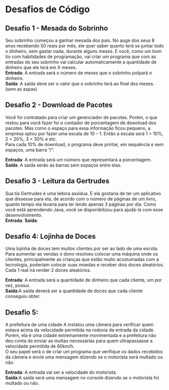 # Desafios de Código 

## Desafio 1 - Mesada do Sobrinho
Seu sobrinho começou a ganhar mesada dos pais. No auge dos seus 8 anos recebendo 50 reais por mês, ele quer saber quanto terá se juntar todo o dinheiro, sem gastar nada, durante alguns meses. E você, como um bom tio com habilidades de programação, vai criar um programa que com as entradas do seu sobrinho vai calcular automaticamente a quantidade de dinheiro que ele terá em X meses.<br>
**Entrada**: A entrada será o número de meses que o sobrinho polpará o dinheiro.<br>
**Saída**: A saída deve ser o valor que o sobrinho terá ao final dos meses. (sem as aspas)

## Desafio 2 - Download de Pacotes

Você foi contratado para criar um gerenciador de pacotes. Porém, o que restou para você fazer foi o contador de porcentagem de download dos pacotes. Mas como o espaço para essa informação ficou pequeno, a empresa optou por fazer uma escala de 10 – 1. Então a escala será 1 = 10%, 2 = 20%, 3 = 30% e etc.<br>
Para cada 10% de download, o programa deve printar, em sequência e sem espaços, uma barra “/”.<br>

**Entrada**: A entrada será um número que representará a porcentagem.<br>
**Saída**: A saída serão as barras sem espaços entre elas. 

## Desafio 3 - Leitura da Gertrudes
Sua tia Gertrudes é uma leitora assídua. E ela gostaria de ter um aplicativo que dissesse para ela, de acordo com o número de páginas de um livro, quanto tempo ela levaria para ler lendo apenas 3 páginas por dia. Como você está aprendendo Java, você se disponibilizou para ajudá-la com esse desenvolvimento.<br>
**Entrada**: 
**Saída**:

## Desafio 4: Lojinha de Doces
Uma lojinha de doces tem muitos clientes por ser ao lado de uma escola. Para aumentar as vendas o dono resolveu colocar uma máquina onde os clientes, principalmente as crianças que estão muito acostumadas com a tecnologia, poderiam colocar suas moedas e receber dois doces aleatórios. Cada 1 real irá render 2 doces aleatórios.

**Entrada**: A entrada será a quantidade de dinheiro que cada cliente, um por vez, possui.<br>
**Saída**:A saída deverá ser a quantidade de doces que cada cliente conseguiu obter.

## Desafio 5: 
A prefeitura de uma cidade A instalou uma câmera para verificar quem estava acima da velocidade permitida na rodovia da entrada da cidade. Porém, ela é uma cidade extremamente movimentada e a prefeitura não deu conta de enviar as multas necessárias para quem ultrapassasse a velocidade permitida de 60km/h.<br>
O seu papel será o de criar um programa que verifique os dados recebidos da câmera e envie uma mensagem dizendo se o motorista será multado ou não.<br>

**Entrada**: A entrada vai ser a velocidade do motorista.<br>
**Saída**:A saída será uma mensagem no console dizendo se o motorista foi multado ou não.





